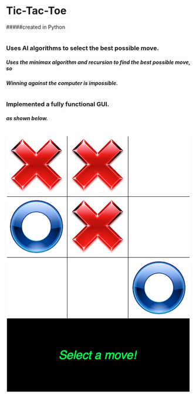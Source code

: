 # Tic-Tac-Toe
#####created in Python
# 
### Uses AI algorithms to select the best possible move.
##### Uses the minimax algorithm and recursion to find the best possible move, so
##### Winning against the computer is impossible. 
# 
# 
### Implemented a fully functional GUI.
##### as shown below.
#
#
![Alt text](TicTacToeDemo.png?raw=true "Demo")
